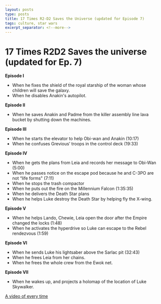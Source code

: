 ```yaml
---
layout: posts
type: posts
title: 17 Times R2-D2 Saves the Universe (updated for Episode 7)
tags: culture, star wars
excerpt_separator: <!--more-->
---
```


# 17 Times R2D2 Saves the universe (updated for Ep. 7)

**Episode I**

* When he fixes the shield of the royal starship of the woman whose children will save the galaxy. 
* When he disables Anakin's autopilot. 

<!--more-->

**Episode II**

* When he saves Anakin and Padme from the killer assembly line lava bucket by shutting down the machines.

**Episode III**

* When he starts the elevator to help Obi-wan and Anakin (10:17)
* When he confuses Grevious’ troops in the control deck (19:33)

**Episode IV**

* When he gets the plans from Leia and records her message to Obi-Wan (5:00)
* When he passes notice on the escape pod because he and C-3PO are not “life forms" (7:11)
* When he stops the trash compactor
* When he puts out the fire on the Millennium Falcon (1:35:35)
* When he delivers the Death Star plans
* When he helps Luke destroy the Death Star by helping fly the X-wing. 

**Episode V**

* When he helps Lando, Chewie, Leia open the door after the Empire changed the locks (1:48) 
* When he activates the hyperdrive so Luke can escape to the Rebel rendezvous (1:59)

**Episode VI**

* When he sends Luke his lightsaber above the Sarlac pit (32:43)
* When he frees Leia from her chains.
* When he frees the whole crew from the Ewok net. 

**Episode VII**

* When he wakes up, and projects a holomap of the location of Luke Skywalker. 


[A video of every time](https://www.youtube.com/watch?v=JLmOteqmDYc)
